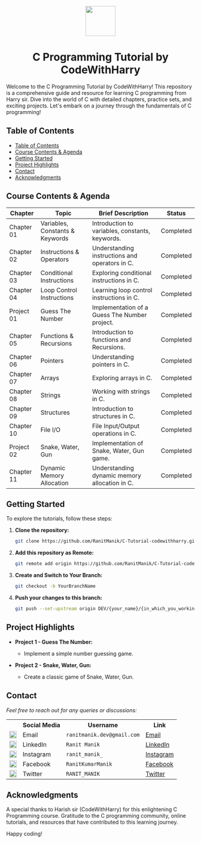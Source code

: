 <a name="readme-top"></a>
<div align="center">
  <img width="80px" src="https://upload.wikimedia.org/wikipedia/commons/1/19/C_Logo.png">
  <h1> C Programming Tutorial by CodeWithHarry</h1>
</div>


Welcome to the C Programming Tutorial by CodeWithHarry! This repository is a comprehensive guide and resource for
learning C programming from Harry sir. Dive into the world of C with detailed chapters, practice sets, and exciting
projects. Let's embark on a journey through the fundamentals of C programming!

## Table of Contents

- [Table of Contents](#table-of-contents)
- [Course Contents \& Agenda](#course-contents--agenda)
- [Getting Started](#getting-started)
- [Project Highlights](#project-highlights)
- [Contact](#contact)
- [Acknowledgments](#acknowledgments)

## Course Contents & Agenda

| Chapter    | Topic                           | Brief Description                               | Status    |
|------------|---------------------------------|-------------------------------------------------|-----------|
| Chapter 01 | Variables, Constants & Keywords | Introduction to variables, constants, keywords. | Completed |
| Chapter 02 | Instructions & Operators        | Understanding instructions and operators in C.  | Completed |
| Chapter 03 | Conditional Instructions        | Exploring conditional instructions in C.        | Completed |
| Chapter 04 | Loop Control Instructions       | Learning loop control instructions in C.        | Completed |
| Project 01 | Guess The Number                | Implementation of a Guess The Number project.   | Completed |
| Chapter 05 | Functions & Recursions          | Introduction to functions and Recursions.       | Completed |
| Chapter 06 | Pointers                        | Understanding pointers in C.                    | Completed |
| Chapter 07 | Arrays                          | Exploring arrays in C.                          | Completed |
| Chapter 08 | Strings                         | Working with strings in C.                      | Completed |
| Chapter 09 | Structures                      | Introduction to structures in C.                | Completed |
| Chapter 10 | File I/O                        | File Input/Output operations in C.              | Completed |
| Project 02 | Snake, Water, Gun               | Implementation of Snake, Water, Gun game.       | Completed |
| Chapter 11 | Dynamic Memory Allocation       | Understanding dynamic memory allocation in C.   | Completed |

## Getting Started

To explore the tutorials, follow these steps:

1. **Clone the repository:**
   ```bash
   git clone https://github.com/RanitManik/C-Tutorial-codewithharry.git
   ```

2. **Add this repository as Remote:**
   ```bash
   git remote add origin https://github.com/RanitManik/C-Tutorial-codewithharry.git
   ```

3. **Create and Switch to Your Branch:**
   ```bash
   git checkout -b YourBranchName
   ```

4. **Push your changes to this branch:**
   ```bash
   git push --set-upstream origin DEV/{your_name}/{in_which_you_working_on}
   ```

## Project Highlights

- **Project 1 - Guess The Number:**
    - Implement a simple number guessing game.

- **Project 2 - Snake, Water, Gun:**
    - Create a classic game of Snake, Water, Gun.

## Contact

_Feel free to reach out for any queries or discussions:_

<table>
  <tr>
    <th></th>
    <th>Social Media</th>
    <th>Username</th>
    <th>Link</th>
  </tr>
  <tr>
    <td><img src="https://cdn4.iconfinder.com/data/icons/social-media-logos-6/512/112-gmail_email_mail-512.png" width="20" /></td>
    <td>Email</td>
    <td><code>ranitmanik.dev@gmail.com</code></td>
    <td><a href="mailto:ranitmanik.dev@gmail.com" target="_blank">Email</a></td>
  </tr>
  <tr>
    <td><img src="https://upload.wikimedia.org/wikipedia/commons/thumb/c/ca/LinkedIn_logo_initials.png/480px-LinkedIn_logo_initials.png" width="20" /></td>
    <td>LinkedIn</td>
    <td><code>Ranit Manik</code></td>
    <td><a href="https://www.linkedin.com/in/ranit-manik/" target="_blank">LinkedIn</a></td>
  </tr>
  <tr>
    <td><img src="https://upload.wikimedia.org/wikipedia/commons/thumb/a/a5/Instagram_icon.png/600px-Instagram_icon.png" width="20" /></td>
    <td>Instagram</td>
    <td><code>ranit_manik_</code></td>
    <td><a href="https://www.instagram.com/ranit_manik_/" target="_blank">Instagram</a></td>
  </tr>
  <tr>
    <td><img src="https://upload.wikimedia.org/wikipedia/commons/6/6c/Facebook_Logo_2023.png" width="20" /></td>
    <td>Facebook</td>
    <td><code>RanitKumarManik</code></td>
    <td><a href="https://www.facebook.com/RanitKumarManik/" target="_blank">Facebook</a></td>
  </tr>
  <tr>
    <td><img src="https://upload.wikimedia.org/wikipedia/commons/thumb/6/6f/Logo_of_Twitter.svg/512px-Logo_of_Twitter.svg.png" width="20" /></td>
    <td>Twitter</td>
    <td><code>RANIT_MANIK</code></td>
    <td><a href="https://twitter.com/RANIT_MANIK" target="_blank">Twitter</a></td>
  </tr>
</table>

## Acknowledgments

A special thanks to Harish sir (CodeWithHarry) for this enlightening C Programming course. Gratitude to the C
programming community, online tutorials, and resources that have contributed to this learning journey.

Happy coding!
